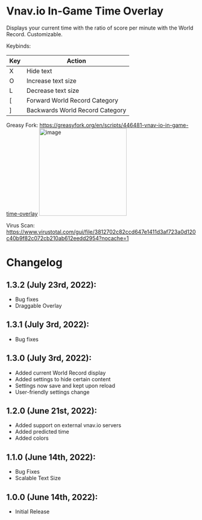 # Vnav.io In-Game Time Overlay

Displays your current time with the ratio of score per minute with the World Record. Customizable.

Keybinds:

| Key      | Action |
| ----------- | ----------- |
| X      | Hide text       |
| O   | Increase text size        |
| L   | Decrease text size        |
| [   | Forward World Record Category |
| ]   | Backwards World Record Category |

Greasy Fork: https://greasyfork.org/en/scripts/446481-vnav-io-in-game-time-overlay
<img width="232" alt="image" src="https://user-images.githubusercontent.com/89910983/177061502-a601ce19-5bcd-4915-8619-3e46881d7039.png">

Virus Scan: https://www.virustotal.com/gui/file/3812702c82ccd647e1411d3af723a0d120c40b9f82c072cb210ab612eedd2954?nocache=1

# Changelog

## 1.3.2 (July 23rd, 2022):

- Bug fixes
- Draggable Overlay

## 1.3.1 (July 3rd, 2022):

- Bug fixes

## 1.3.0 (July 3rd, 2022):

- Added current World Record display
- Added settings to hide certain content
- Settings now save and kept upon reload
- User-friendly settings change

## 1.2.0 (June 21st, 2022):

- Added support on external vnav.io servers
- Added predicted time
- Added colors

## 1.1.0 (June 14th, 2022):

- Bug Fixes
- Scalable Text Size

## 1.0.0 (June 14th, 2022):

- Initial Release

